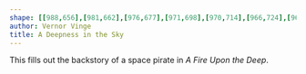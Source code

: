 ```yaml
---
shape: [[988,656],[981,662],[976,677],[971,698],[970,714],[966,724],[962,742],[958,751],[954,769],[953,792],[958,799],[964,802],[1043,804],[1052,880],[1223,894],[1245,934],[1372,963],[1535,969],[1605,968],[1655,948],[1698,915],[1719,921],[1747,924],[1750,926],[1757,926],[1761,923],[1767,903],[1770,874],[1780,826],[1783,802],[1782,788],[1780,785],[1760,779],[1745,778],[1715,772],[1683,769],[1672,763],[1645,761],[1618,755],[1593,753],[1574,748],[1513,738],[1498,738],[1492,736],[1470,735],[1442,727],[1429,726],[1404,720],[1374,718],[1348,711],[1320,708],[1302,704],[1295,701],[1283,700],[1275,696],[1268,697],[1249,690],[1243,692],[1233,692],[1223,688],[1193,686],[1188,684],[1140,679],[1132,676],[1116,674],[1107,671],[1072,667],[1012,656]]
author: Vernor Vinge
title: A Deepness in the Sky
---
```


This fills out the backstory of a space pirate in _A Fire Upon the Deep_.
